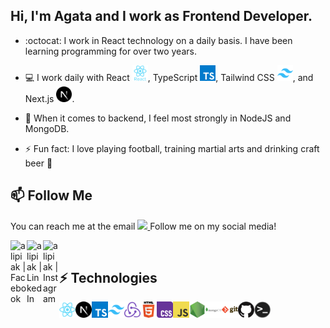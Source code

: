 ## Hi, I'm Agata and I work as Frontend Developer. 

- :octocat: I work in React technology on a daily basis. I have been learning programming for over two years.

- 💻 I work daily with React <img src="https://raw.githubusercontent.com/devicons/devicon/master/icons/react/react-original-wordmark.svg" alt="react" width="25" height="25" />, TypeScript <img src="https://raw.githubusercontent.com/github/explore/80688e429a7d4ef2fca1e82350fe8e3517d3494d/topics/typescript/typescript.png" alt="typescript" width="25" height="25" />, Tailwind CSS <img src="https://raw.githubusercontent.com/devicons/devicon/master/icons/tailwindcss/tailwindcss-plain.svg" alt="tailwind" width="25" height="25" />, and Next.js <img src="https://raw.githubusercontent.com/devicons/devicon/master/icons/nextjs/nextjs-original.svg" alt="nextjs" width="25" height="25" />.

- 🌱 When it comes to backend, I feel most strongly in NodeJS and MongoDB.

- ⚡ Fun fact: I love playing football, training martial arts and drinking craft beer 🤣

## 📫 Follow Me

You can reach me at the email <a href="mailto:agatalipiak25@gmail.com"> <img src="https://img.icons8.com/fluent/48/000000/gmail.png" width="26px"/> </a>
Follow me on my social media!

[<img align="left" alt="alipiak | Facebook" width="26px" src="https://img.icons8.com/fluent/48/000000/facebook-new.png" width="3.5%" />][facebook]
[<img align="left" alt="alipiak | LinkedIn" width="26px" src="https://img.icons8.com/color/48/000000/linkedin.png" width="3.5%" />][linkedin]
[<img align="left" alt="alipiak | Instagram" width="26px" src="https://img.icons8.com/fluent/48/000000/instagram-new.png" width="3.5%" />][instagram]

<br>

## ⚡ Technologies

<img align="left" alt="React" width="26px" src="https://raw.githubusercontent.com/devicons/devicon/master/icons/react/react-original.svg" /> <img align="left" alt="Next.js" width="26px" src="https://raw.githubusercontent.com/devicons/devicon/master/icons/nextjs/nextjs-original.svg" /> <img align="left" alt="TypeScript" width="26px" src="https://raw.githubusercontent.com/github/explore/80688e429a7d4ef2fca1e82350fe8e3517d3494d/topics/typescript/typescript.png" /> <img align="left" alt="Tailwind CSS" width="26px" src="https://raw.githubusercontent.com/devicons/devicon/master/icons/tailwindcss/tailwindcss-plain.svg" /> <img align="left" alt="Redux" width="26px" src="https://raw.githubusercontent.com/devicons/devicon/master/icons/redux/redux-original.svg" /> <img align="left" alt="HTML5" width="26px" src="https://raw.githubusercontent.com/github/explore/80688e429a7d4ef2fca1e82350fe8e3517d3494d/topics/html/html.png" /> <img align="left" alt="CSS3" width="26px" src="https://raw.githubusercontent.com/github/explore/80688e429a7d4ef2fca1e82350fe8e3517d3494d/topics/css/css.png" /> <img align="left" alt="JavaScript" width="26px" src="https://raw.githubusercontent.com/github/explore/80688e429a7d4ef2fca1e82350fe8e3517d3494d/topics/javascript/javascript.png" /> <img align="left" alt="Node.js" width="26px" src="https://raw.githubusercontent.com/github/explore/80688e429a7d4ef2fca1e82350fe8e3517d3494d/topics/nodejs/nodejs.png" /> <img align="left" alt="MongoDB" width="26px" src="https://raw.githubusercontent.com/github/explore/80688e429a7d4ef2fca1e82350fe8e3517d3494d/topics/mongodb/mongodb.png" /> <img align="left" alt="Git" width="26px" src="https://raw.githubusercontent.com/github/explore/80688e429a7d4ef2fca1e82350fe8e3517d3494d/topics/git/git.png" /> <img align="left" alt="GitHub" width="26px" src="https://raw.githubusercontent.com/github/explore/78df643247d429f6cc873026c0622819ad797942/topics/github/github.png" /> <img align="left" alt="Terminal" width="26px" src="https://raw.githubusercontent.com/github/explore/80688e429a7d4ef2fca1e82350fe8e3517d3494d/topics/terminal/terminal.png" /> <br clear="left" />


[instagram]: https://www.instagram.com/gunin25/?hl=pl
[linkedin]: https://www.linkedin.com/in/agata-lipiak-67aa50162/
[facebook]: https://www.facebook.com/agata.sobstyl
